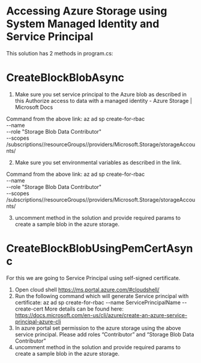 ﻿# Accessing Azure Storage using System Managed Identity and Service Principal
This solution has 2 methods in program.cs:

# CreateBlockBlobAsync

1. Make sure you set service principal to the Azure blob as described in this Authorize access to data with a managed identity - Azure Storage | Microsoft Docs
 
Command from the above link: az ad sp create-for-rbac \
    --name <service-principal> \
    --role "Storage Blob Data Contributor" \
    --scopes /subscriptions/<subscription>/resourceGroups/<resource-group>/providers/Microsoft.Storage/storageAccounts/<storage-account>

2. Make sure you set environmental variables as described in the link.

Command from the above link: az ad sp create-for-rbac \
    --name <service-principal> \
    --role "Storage Blob Data Contributor" \
    --scopes /subscriptions/<subscription>/resourceGroups/<resource-group>/providers/Microsoft.Storage/storageAccounts/<storage-account>

3. uncomment method in the solution and provide required params to create a sample blob in the azure storage.

# CreateBlockBlobUsingPemCertAsync
For this we are going to Service Principal using self-signed certificate.
1. Open cloud shell https://ms.portal.azure.com/#cloudshell/
2. Run the following command which will generate Service principal with certificate:
az ad sp create-for-rbac --name ServicePrincipalName --create-cert
More details can be found here: https://docs.microsoft.com/en-us/cli/azure/create-an-azure-service-principal-azure-cli
3. In azure portal set permission to the azure storage using the above service principal. Please add roles “Contributor” and “Storage Blob Data Contributor”
4. uncomment method in the solution and provide required params to create a sample blob in the azure storage.